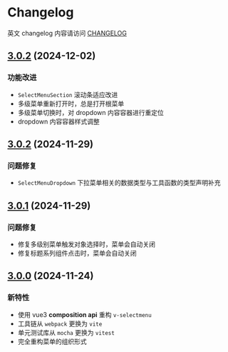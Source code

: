 # Changelog

英文 changelog 内容请访问 [CHANGELOG](CHANGELOG.md)

## [3.0.2](https://github.com/TerryZ/v-selectmenu/compare/v3.0.2...v3.0.3) (2024-12-02)

### 功能改进

- `SelectMenuSection` 滚动条适应改进
- 多级菜单重新打开时，总是打开根菜单
- 多级菜单切换时，对 dropdown 内容容器进行重定位
- dropdown 内容容器样式调整

## [3.0.2](https://github.com/TerryZ/v-selectmenu/compare/v3.0.1...v3.0.2) (2024-11-29)

### 问题修复

- `SelectMenuDropdown` 下拉菜单相关的数据类型与工具函数的类型声明补充

## [3.0.1](https://github.com/TerryZ/v-selectmenu/compare/v3.0.0...v3.0.1) (2024-11-29)

### 问题修复

- 修复多级别菜单触发对象选择时，菜单会自动关闭
- 修复标题系列组件点击时，菜单会自动关闭

## [3.0.0](https://github.com/TerryZ/v-selectmenu) (2024-11-24)

### 新特性

- 使用 vue3 **composition api** 重构 `v-selectmenu`
- 工具链从 `webpack` 更换为 `vite`
- 单元测试库从 `mocha` 更换为 `vitest`
- 完全重构菜单的组织形式
